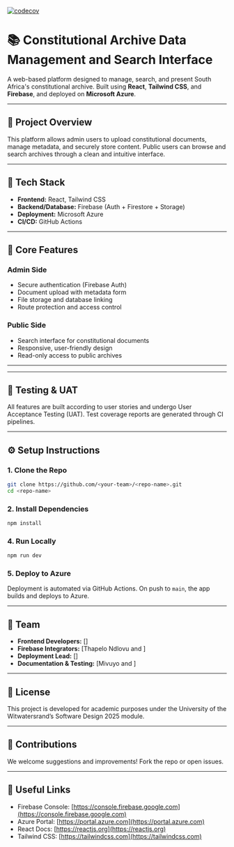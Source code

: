 

[![codecov](https://codecov.io/gh/Heisenburg-z/Constitutional-Archive-Data-Management-and-Search-Interface/branch/main/graph/badge.svg?token=K30OTOQXFK)](https://codecov.io/gh/Heisenburg-z/Constitutional-Archive-Data-Management-and-Search-Interface)
# 📚 Constitutional Archive Data Management and Search Interface

A web-based platform designed to manage, search, and present South Africa's constitutional archive. Built using **React**, **Tailwind CSS**, and **Firebase**, and deployed on **Microsoft Azure**.

---

## 🚀 Project Overview

This platform allows admin users to upload constitutional documents, manage metadata, and securely store content. Public users can browse and search archives through a clean and intuitive interface.

---

## 🧰 Tech Stack

- **Frontend:** React, Tailwind CSS  
- **Backend/Database:** Firebase (Auth + Firestore + Storage)  
- **Deployment:** Microsoft Azure  
- **CI/CD:** GitHub Actions

---

## 🔑 Core Features

### Admin Side
- Secure authentication (Firebase Auth)
- Document upload with metadata form
- File storage and database linking
- Route protection and access control

### Public Side
- Search interface for constitutional documents
- Responsive, user-friendly design
- Read-only access to public archives

---

---

## 🧪 Testing & UAT

All features are built according to user stories and undergo User Acceptance Testing (UAT). Test coverage reports are generated through CI pipelines.

---

## ⚙️ Setup Instructions

### 1. Clone the Repo
```bash
git clone https://github.com/<your-team>/<repo-name>.git
cd <repo-name>
```

### 2. Install Dependencies
```bash
npm install
```


### 4. Run Locally
```bash
npm run dev
```

### 5. Deploy to Azure
Deployment is automated via GitHub Actions. On push to `main`, the app builds and deploys to Azure.

---

## 👥 Team

- **Frontend Developers:** []  
- **Firebase Integrators:** [Thapelo Ndlovu and ]  
- **Deployment Lead:** []  
- **Documentation & Testing:** [Mivuyo and ]

---

## 📄 License

This project is developed for academic purposes under the University of the Witwatersrand’s Software Design 2025 module.

---

## 🙌 Contributions

We welcome suggestions and improvements! Fork the repo or open issues.

---

## 🔗 Useful Links

- Firebase Console: [https://console.firebase.google.com](https://console.firebase.google.com)  
- Azure Portal: [https://portal.azure.com](https://portal.azure.com)  
- React Docs: [https://reactjs.org](https://reactjs.org)  
- Tailwind CSS: [https://tailwindcss.com](https://tailwindcss.com)
```
